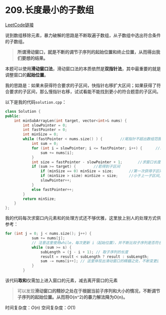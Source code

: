 # 209.长度最小的子数组

[LeetCode链接](https://leetcode-cn.com/problems/minimum-size-subarray-sum/)

说到数组移除元素，暴力破解的思路是不断取遍子数组，从子数组中选出符合条件的子数组。

> **所谓滑动窗口，就是不断的调节子序列的起始位置和终止位置，从而得出我们要想的结果。**

本题可以使用**滑动窗口法**，滑动窗口法的本质依然是**双指针法**，其中最重要的就是调整窗口的**起始位置**。

我的思路是：如果未获得符合要求的子区间，快指针右移扩大区间；如果获得了符合要求的子区间，那么慢指针右移，试试看能不能找到更小的符合题意的子区间。

以下是我的代码`solution.cpp`：

```c++
class Solution {
public:
    int minSubArrayLen(int target, vector<int>& nums) {
        int slowPointer = 0;
        int fastPointer = 0;
        int minSize = 0;
        while (fastPointer < nums.size() ) {        //尾指针不超出数组范围就一直循环
            int sum = 0;
            for (int i = slowPointer; i <= fastPointer; i++) {      //求窗口内数字和
                sum += nums[i];
            }
            int size = fastPointer - slowPointer + 1;       //求窗口长度
            if (sum >= target) {        //若得到子区间
                if (minSize == 0) minSize = size;       //第一次获得子区间，则取当前区间
                if (minSize > size) minSize = size;     //小于上一子区间,则取当前区间
                slowPointer++;      
            } 
            else fastPointer++;
        }
        return minSize;
    }
};
```

我的代码每次求窗口内元素和的处理方式还不够优雅，这里放上别人的处理方式供参考：
```c++
for (int j = 0; j < nums.size(); j++) {
            sum += nums[j];
            // 注意这里使用while，每次更新 i（起始位置），并不断比较子序列是否符合条件
            while (sum >= s) {
                subLength = (j - i + 1); // 取子序列的长度
                result = result < subLength ? result : subLength;
                sum -= nums[i++]; // 这里体现出滑动窗口的精髓之处，不断变更i（子序列的起始位置）
            }
        }
```

该代码**取和**仅需加上进入窗口的元素，减去离开窗口的元素

> 可以发现**滑动窗口的精妙之处在于根据当前子序列和大小的情况，不断调节子序列的起始位置。从而将O(n^2)的暴力解法降为O(n)。**

时间复杂度：$O(n)$
空间复杂度：$O(1)$
